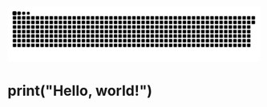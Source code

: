<!--Snake SVG-->
![SnankeSVG_Contribution](github-user-contribution.svg)

<!--Welcome message-->
# print("Hello, world!")




